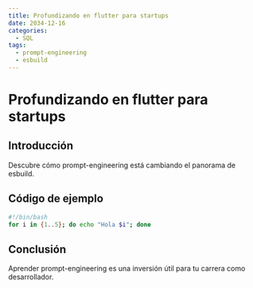 ```yaml
---
title: Profundizando en flutter para startups
date: 2034-12-16
categories:
  - SQL
tags:
  - prompt-engineering
  - esbuild
---
```


# Profundizando en flutter para startups

## Introducción

Descubre cómo prompt-engineering está cambiando el panorama de esbuild.

## Código de ejemplo

```bash
#!/bin/bash
for i in {1..5}; do echo "Hola $i"; done
```

## Conclusión

Aprender prompt-engineering es una inversión útil para tu carrera como desarrollador.